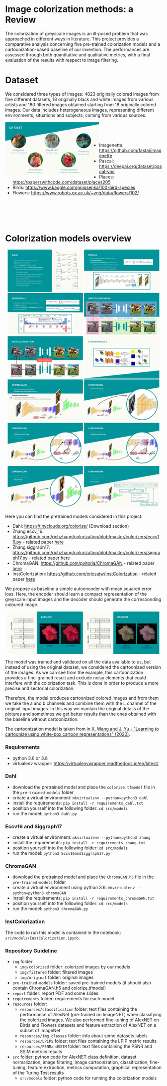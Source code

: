 # Image colorization methods: a Review

The colorization of greyscale images is an ill-posed
problem that was approached in different ways in literature.
This project provides a comparative analysis concerning
five pre-trained colorization models and a cartoonization-based
baseline of our invention. The performances are assessed
through both quantitative and qualitative metrics,
with a final evaluation of the results with respect to image
filtering.

# Dataset

We considered three types of images: 4023 originally
colored images from five different datasets, 18 originally
black and white images from various artists and 180 filtered
images obtained starting
from 18 originally colored images.
Our data includes heterogeneous images, representing
different environments, situations and subjects, coming
from various sources.

<img align="left" width="60%" src="https://github.com/silviapoletti/Image-colorization-methods-review/blob/9886d32f12de1853a68ea5309520165e9d5aaf03/report/datasets.png">

<br />
<br />
<br />

- Imagenette: https://github.com/fastai/imagenette
- Pascal: https://deepai.org/dataset/pascal-voc
- Places: https://paperswithcode.com/dataset/places205
- Birds: https://www.kaggle.com/gpiosenka/100-bird-species
- Flowers: https://www.robots.ox.ac.uk/~vgg/data/flowers/102/

<br />
<br />
<br />
<br />

# Colorization models overview

<p align="center">
  <img src="https://github.com/silviapoletti/Image-colorization-methods-review/blob/9978d74548e1f96ac6f0b22f16671cf814932555/report/dahl.png" width="48%"/>
  <img src="https://github.com/silviapoletti/Image-colorization-methods-review/blob/9978d74548e1f96ac6f0b22f16671cf814932555/report/ECCV16.png" width="48%"/>
  <img src="https://github.com/silviapoletti/Image-colorization-methods-review/blob/9978d74548e1f96ac6f0b22f16671cf814932555/report/Siggraph17.png" width="48%"/>
  <img src="https://github.com/silviapoletti/Image-colorization-methods-review/blob/9978d74548e1f96ac6f0b22f16671cf814932555/report/InstColorization1.png" width="48%"/>
  <img src="https://github.com/silviapoletti/Image-colorization-methods-review/blob/9978d74548e1f96ac6f0b22f16671cf814932555/report/InstColorization2.png" width="48%"/>
  <img src="https://github.com/silviapoletti/Image-colorization-methods-review/blob/9978d74548e1f96ac6f0b22f16671cf814932555/report/InstColorization3.png" width="48%"/>
  <img src="https://github.com/silviapoletti/Image-colorization-methods-review/blob/9978d74548e1f96ac6f0b22f16671cf814932555/report/ChromaGAN1.png" width="48%"/>
  <img src="https://github.com/silviapoletti/Image-colorization-methods-review/blob/9978d74548e1f96ac6f0b22f16671cf814932555/report/ChromaGAN2.png" width="48%"/>
  <img src="https://github.com/silviapoletti/Image-colorization-methods-review/blob/9978d74548e1f96ac6f0b22f16671cf814932555/report/ChromaGAN3.png" width="48%"/>
  <img src="https://github.com/silviapoletti/Image-colorization-methods-review/blob/9978d74548e1f96ac6f0b22f16671cf814932555/report/ChromaGAN4.png" width="48%"/>
  <img src="https://github.com/silviapoletti/Image-colorization-methods-review/blob/9978d74548e1f96ac6f0b22f16671cf814932555/report/ChromaGAN5.png" width="48%"/>
  <img src="https://github.com/silviapoletti/Image-colorization-methods-review/blob/9978d74548e1f96ac6f0b22f16671cf814932555/report/ChromaGAN6.png" width="48%"/>
</p>

Here you can find the pretrained models considered in this project:
- Dahl: https://tinyclouds.org/colorize/ (Download section)
- Zhang eccv_16: https://github.com/richzhang/colorization/blob/master/colorizers/eccv16.py - related paper [here](https://arxiv.org/abs/1603.08511)
- Zhang siggraph17: https://github.com/richzhang/colorization/blob/master/colorizers/siggraph17.py - related paper [here](https://arxiv.org/abs/1705.02999)
- ChromaGAN: https://github.com/pvitoria/ChromaGAN - related paper [here](https://arxiv.org/abs/1907.09837)
- InstColorization: https://github.com/ericsujw/InstColorization - related paper [here](https://arxiv.org/abs/2005.10825)

We propose as baseline a simple autoencoder with mean squared error loss. Here, the encoder should learn a compact representation
of the greyscale input images and the decoder should
generate the corresponding coloured image. 

<p align="center">
  <img src="https://github.com/silviapoletti/Image-colorization-methods-review/blob/9978d74548e1f96ac6f0b22f16671cf814932555/report/baseline1.png" width="48%"/>
  <img src="https://github.com/silviapoletti/Image-colorization-methods-review/blob/9978d74548e1f96ac6f0b22f16671cf814932555/report/baseline2.png" width="48%"/>
</p>

The model was trained and validated on all the data available to us, but
instead of using the original dataset, we considered the cartoonized version of the images. As we can see from the example, this cartoonization provides a
fine-grained result and exclude noisy elements that could interfere
with the colorization task. This is done in order to produce a more precise and sectorial colorization. 

Therefore, the model produces cartoonized
colored images and from them we take the a and b channels and combine them with the L channel of the original input images. In this way we mantain the original details of the pictures and sometimes we get better results than the ones obtained with the baseline without cartoonization.

The cartoonization model is taken from in [X. Wang and J. Yu - "Learning to cartoonize using white-box cartoon representations" (2020)](https://openaccess.thecvf.com/content_CVPR_2020/papers/Wang_Learning_to_Cartoonize_Using_White-Box_Cartoon_Representations_CVPR_2020_paper.pdf).

### Requirements
- python 3.6 or 3.8
- virtualenv wrapper: https://virtualenvwrapper.readthedocs.io/en/latest/

### Dahl
- download the pretrained model and place the `colorize.tfmodel` file in the `pre-trained-models` folder
- create a virtual environment: `mkvirtualenv --python=python3 dahl`
- install the requirements: `pip install -r requirements_dahl.txt`
- position yourself into the following folder: `cd src/models`
- run the model: `python3 dahl.py`
    
### Eccv16 and Siggraph17
- create a virtual environment: `mkvirtualenv --python=python3 zhang`
- install the requirements: `pip install -r requirements_zhang.txt`
- position yourself into the following folder: `cd src/models`
- run the model: `python3 Eccv16andSiggraph17.py`

### ChromaGAN
- download the pretrained model and place the `ChromaGAN.h5` file in the `pre-trained-models` folder
- create a virtual environment using python 3.6: `mkvirtualenv --python=python3 chromaGAN`
- install the requirements: `pip install -r requirements_chromaGAN.txt`
- position yourself into the following folder: `cd src/models`
- run the model: `python3 chromaGAN.py`

### InstColorization
The code to run this model is contained in the notebook: `src/models/InstColorization.ipynb`.

### Repository Guideline
- `img` folder
    - `img/colorized` folder: colorized images by our models
    - `img/filtered` folder: filtered images
    - `img/original` folder: original images
- `pre-trained-models` folder: saved pre-trained models (it should also contain ChromaGAN.h5 and colorize.tfmodel)
- `report` folder: report PDF and some slides
- `requirements` folder: requirements for each model
- `resources` folder:
    - `resources/classification` folder: text files containing the performance of AlexNet (pre-trained on ImageNET) when classifying the colorized images. We also performed fine-tuning of AlexNET on Birds and Flowers datasets and feature extraction of AlexNET on a subset of ImageNet
    - `resources/img_classes` folder: info about some datasets labels
    - `resources/LPIPS` folder: text files containing the LPIP metric results
    - `resources/PSNRandSSIM` folder: text files containing the PSNR and SSIM metrics results
- `src` folder: python code for AlexNET class definition, dataset normalization, image filtering, image cartoonization, classification, fine-tuning, feature extraction, metrics computation, graphical representation of the Turing Test results 
    - `src/models` folder: python code for running the colorization models


